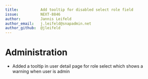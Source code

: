 ```yaml
---
title:          Add tooltip for disabled select role field
issue:          NEXT-8846
author:         Jannis Leifeld
author_email:   j.leifeld@snapadmin.net
author_github:  @jleifeld
---
```

# Administration
* Added a tooltip in user detail page for role select which shows a warning when user is admin
